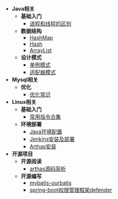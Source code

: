 - **Java相关**
  - **基础入门**
    - [进程和线程的区别](zh-cn/java/introduction/processes-and-threads.md)
  - **数据结构**
    - [HashMap](zh-cn/java/data-structure/hashmap.md)
    - [Hash](zh-cn/java/data-structure/hash.md)
    - [ArrayList](zh-cn/java/data-structure/arraylist.md)
  - **设计模式**
    - [单例模式](zh-cn/java/design-mode/single-mode.md)
    - [适配器模式](zh-cn/java/design-mode/adapter-mode.md)
- **Mysql相关**
  - **优化**
    - [优化常识](zh-cn\mysql\optimize\optimize-common-sense.md)
- **Linux相关**
  - **基础入门**
    - [常用指令合集](zh-cn/linux/introduction/instruction-set.md)
  - **环境部署**
    - [Java环境配置](zh-cn/linux/deployment-environment/java.md)
    - [Jenkins安装及部署](zh-cn/linux/deployment-environment/jenkins.md)
    - [Arthas安装](zh-cn/linux/deployment-environment/arthas.md)
- **开源项目**
  - **开源阅读**
    - [arthas源码简析](zh-cn/opensource/opensource-read/arthas.md)
  - **开源编写**
    - [mybatis-ourbatis](zh-cn/opensource/opensource-write/ourbatis.md)
    - [spring-boot权限管理框架defender](zh-cn/opensource/opensource-write/defender.md)

